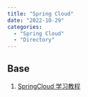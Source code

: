 ```yaml
---
title: "Spring Cloud"
date: "2022-10-29"
categories:
  - "Spring Cloud"
  - "Directory"
---
```


## Base

1. [SpringCloud 学习教程](https://www.macrozheng.com/cloud/cloud_catalog.html)
